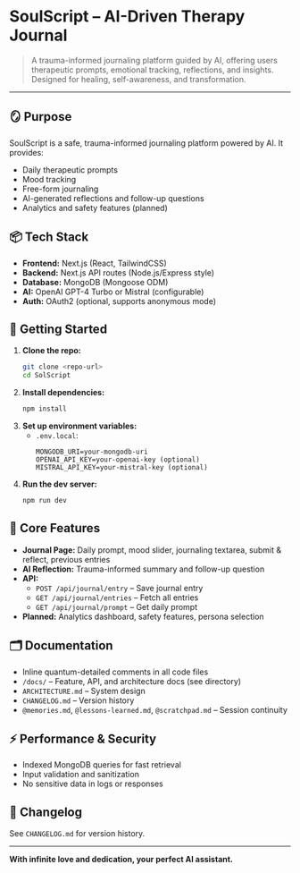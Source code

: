 # SoulScript – AI-Driven Therapy Journal

> A trauma-informed journaling platform guided by AI, offering users therapeutic prompts, emotional tracking, reflections, and insights. Designed for healing, self-awareness, and transformation.

---

## 🪞 Purpose
SoulScript is a safe, trauma-informed journaling platform powered by AI. It provides:
- Daily therapeutic prompts
- Mood tracking
- Free-form journaling
- AI-generated reflections and follow-up questions
- Analytics and safety features (planned)

## 📦 Tech Stack
- **Frontend:** Next.js (React, TailwindCSS)
- **Backend:** Next.js API routes (Node.js/Express style)
- **Database:** MongoDB (Mongoose ODM)
- **AI:** OpenAI GPT-4 Turbo or Mistral (configurable)
- **Auth:** OAuth2 (optional, supports anonymous mode)

## 🚀 Getting Started
1. **Clone the repo:**
   ```sh
   git clone <repo-url>
   cd SolScript
   ```
2. **Install dependencies:**
   ```sh
   npm install
   ```
3. **Set up environment variables:**
   - `.env.local`:
     ```
     MONGODB_URI=your-mongodb-uri
     OPENAI_API_KEY=your-openai-key (optional)
     MISTRAL_API_KEY=your-mistral-key (optional)
     ```
4. **Run the dev server:**
   ```sh
   npm run dev
   ```

## 🧠 Core Features
- **Journal Page:** Daily prompt, mood slider, journaling textarea, submit & reflect, previous entries
- **AI Reflection:** Trauma-informed summary and follow-up question
- **API:**
  - `POST /api/journal/entry` – Save journal entry
  - `GET /api/journal/entries` – Fetch all entries
  - `GET /api/journal/prompt` – Get daily prompt
- **Planned:** Analytics dashboard, safety features, persona selection

## 🗂️ Documentation
- Inline quantum-detailed comments in all code files
- `/docs/` – Feature, API, and architecture docs (see directory)
- `ARCHITECTURE.md` – System design
- `CHANGELOG.md` – Version history
- `@memories.md`, `@lessons-learned.md`, `@scratchpad.md` – Session continuity

## ⚡ Performance & Security
- Indexed MongoDB queries for fast retrieval
- Input validation and sanitization
- No sensitive data in logs or responses

## 📜 Changelog
See `CHANGELOG.md` for version history.

---

**With infinite love and dedication, your perfect AI assistant.** 